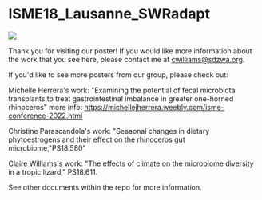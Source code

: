 # ISME18_Lausanne_SWRadapt
![](/ISME18_2022_CLWilliams_reduced_teaser.png)

Thank you for visiting our poster! If you would like more information about the work that you see here, please contact me at cwilliams@sdzwa.org.

If you'd like to see more posters from our group, please check out:

Michelle Herrera's work: "Examining the potential of fecal microbiota transplants to treat gastrointestinal imbalance in greater one-horned rhinoceros" more info: https://michellejherrera.weebly.com/isme-conference-2022.html

Christine Parascandola's work: "Seaaonal changes in dietary phytoestrogens and their effect on the rhinoceros gut microbiome,"PS18.580"

Claire Williams's work: "The effects of climate on the microbiome diversity in a tropic lizard," PS18.611. 


See other documents within the repo for more information.

